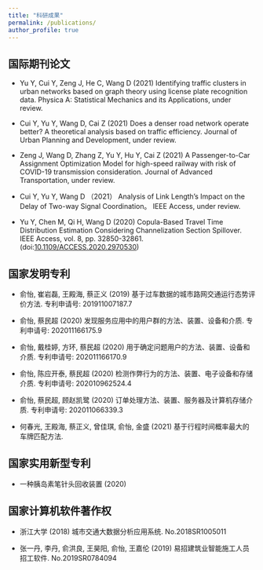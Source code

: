```yaml
---
title: "科研成果"
permalink: /publications/
author_profile: true
---
```


<!-- {% if author.googlescholar %}
  You can also find my articles on <u><a href="{{author.googlescholar}}">my Google Scholar profile</a>.</u>
{% endif %}

{% include base_path %}

{% for post in site.publications reversed %}
  {% include archive-single.html %}
{% endfor %} -->


## 国际期刊论文

* Yu Y, Cui Y, Zeng J, He C, Wang D (2021) Identifying traffic clusters in urban networks based on graph theory using license plate recognition data. Physica A: Statistical Mechanics and its Applications, under review.

* Cui Y, Yu Y, Wang D, Cai Z (2021) Does a denser road network operate better? A theoretical analysis based on traffic efficiency. Journal of Urban Planning and Development, under review.

* Zeng J, Wang D, Zhang Z, Yu Y, Hu Y, Cai Z (2021) A Passenger-to-Car Assignment Optimization Model for high-speed railway with risk of COVID-19 transmission consideration. Journal of Advanced Transportation, under review.

* Cui Y, Yu Y, Wang D （2021） Analysis of Link Length’s Impact on the Delay of Two-way Signal Coordination。 IEEE Access, under review.

* Yu Y, Chen M, Qi H, Wang D (2020) Copula-Based Travel Time Distribution Estimation Considering Channelization Section Spillover. IEEE Access, vol. 8, pp. 32850-32861. (doi:[10.1109/ACCESS.2020.2970530](https://eveyuyi.github.io/files/Copula_Based_Travel_Time_Distribution_Estimation))


## 国家发明专利

* 俞怡, 崔岩磊, 王殿海, 蔡正义 (2019) 基于过车数据的城市路网交通运行态势评价方法. 专利申请号: 201911007187.7

* 俞怡, 蔡民超 (2020) 发现服务应用中的用户群的方法、装置、设备和介质. 专利申请号: 202011166175.9 

* 俞怡, 戴桂婷, 方环, 蔡民超 (2020) 用于确定问题用户的方法、装置、设备和介质. 专利申请号: 202011166170.9

* 俞怡, 陈应开泰, 蔡民超 (2020) 检测作弊行为的方法、装置、电子设备和存储介质. 专利申请号: 202010962524.4

* 俞怡, 蔡民超, 顾赵凯鹭 (2020) 订单处理方法、装置、服务器及计算机存储介质. 专利申请号: 202011066339.3

* 何春光, 王殿海, 蔡正义, 曾佳琪, 俞怡, 金盛 (2021) 基于行程时间概率最大的车牌匹配方法.


## 国家实用新型专利

*  一种胰岛素笔针头回收装置 (2020)



## 国家计算机软件著作权

* 浙江大学 (2018) 城市交通大数据分析应用系统. No.2018SR1005011

* 张一丹, 李丹, 俞洪良, 王昊阳, 俞怡, 王嘉伦 (2019) 易招建筑业智能施工人员招工软件. No.2019SR0784094








